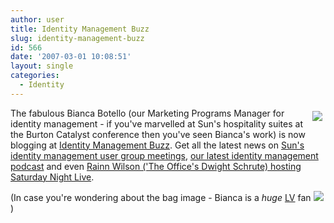 ```yaml
---
author: user
title: Identity Management Buzz
slug: identity-management-buzz
id: 566
date: '2007-03-01 10:08:51'
layout: single
categories:
  - Identity
---
```


[<span style="margin: 5px; float: right;">![](http://blog.superpat.com/wp-content/uploads/2009/09/louis-vuitton.jpg)</span>](http://blogs.sun.com/idmbuzz)

The fabulous Bianca Botello (our Marketing Programs Manager for identity management - if you've marvelled at Sun's hospitality suites at the Burton Catalyst conference then you've seen Bianca's work) is now blogging at [Identity Management Buzz](http://blogs.sun.com/idmbuzz/). Get all the latest news on [Sun's identity management user group meetings](http://blogs.sun.com/idmbuzz/entry/user_group_info_april_11), [our latest identity management podcast](http://blogs.sun.com/idmbuzz/entry/new_podcast_posted_sun_analyst) and even [Rainn Wilson ('The Office's Dwight Schrute) hosting Saturday Night Live](http://blogs.sun.com/idmbuzz/entry/nbc_s_the_office_dwight).

(In case you're wondering about the bag image - Bianca is a _huge_ [LV](http://www.louisvuitton.com/) fan ![](http://blogs.sun.com/images/smileys/smile.gif))